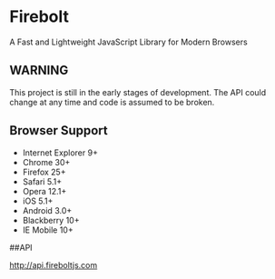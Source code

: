 Firebolt
========

A Fast and Lightweight JavaScript Library for Modern Browsers


## WARNING

This project is still in the early stages of development. The API could change at any time and code is assumed to be broken.


## Browser Support

* Internet Explorer 9+
* Chrome 30+
* Firefox 25+
* Safari 5.1+
* Opera 12.1+
* iOS 5.1+
* Android 3.0+
* Blackberry 10+
* IE Mobile 10+


##API

http://api.fireboltjs.com
